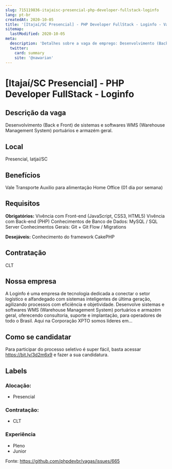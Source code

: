 ```yaml
---
slug: 715119836-itajaisc-presencial-php-developer-fullstack-loginfo
lang: pt-br
createdAt: 2020-10-05
title: '[Itajaí/SC Presencial] - PHP Developer FullStack - Loginfo - Vaga de Emprego'
sitemap:
  lastModified: 2020-10-05
meta:
  description: 'Detalhes sobre a vaga de emprego: Desenvolvimento (Back e Front) de sistemas e softwares WMS (Warehouse Management System) portuários e armazém geral.'
  twitter:
    card: summary
    site: '@nawarian'
---
```


# [Itajaí/SC Presencial] - PHP Developer FullStack - Loginfo

## Descrição da vaga
Desenvolvimento (Back e Front) de sistemas e softwares WMS (Warehouse Management System) portuários e armazém geral.

## Local
Presencial, Iatjaí/SC

## Benefícios
Vale Transporte
Auxilio para alimentação
Home Office (01 dia por semana)

## Requisitos

**Obrigatórios:**
Vivência com Front-end (JavaScript, CSS3, HTML5)
Vivência com Back-end (PHP)
Conhecimentos de Banco de Dados: MySQL / SQL Server
Conhecimentos Gerais: Git + Git Flow / Migrations

**Desejáveis:**
Conhecimento do framework CakePHP

## Contratação
CLT

## Nossa empresa
A Loginfo é uma empresa de tecnologia dedicada a conectar o setor logístico e alfandegado com sistemas inteligentes de última geração, agilizando processos com eficiência e objetividade. Desenvolve sistemas e softwares WMS (Warehouse Management System) portuários e armazém geral, oferecendo consultoria, suporte e implantação, para operadores de todo o Brasil.
Aqui na Corporação XPTO somos líderes em...

## Como se candidatar

Para participar do processo seletivo é super fácil, basta acessar https://bit.ly/3d2m6x9 e fazer a sua candidatura.

## Labels

### Alocação:
- Presencial

### Contratação:
- CLT

### Experiência
- Pleno
- Junior

Fonte: https://github.com/phpdevbr/vagas/issues/665